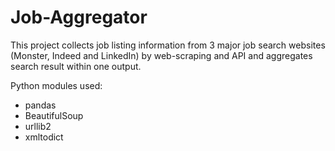 # Job-Aggregator
This project collects job listing information from 3 major job search websites (Monster, Indeed and LinkedIn) by web-scraping and API and aggregates search result within one output. 

Python modules used:
- pandas
- BeautifulSoup
- urllib2
- xmltodict
